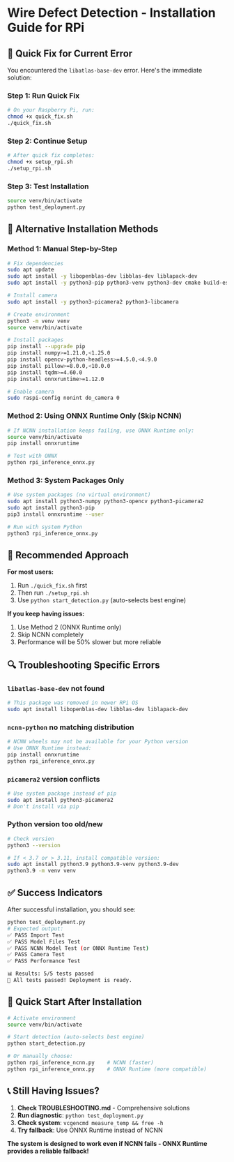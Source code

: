 # Wire Defect Detection - Installation Guide for RPi

## 🚨 Quick Fix for Current Error

You encountered the `libatlas-base-dev` error. Here's the immediate solution:

### Step 1: Run Quick Fix
```bash
# On your Raspberry Pi, run:
chmod +x quick_fix.sh
./quick_fix.sh
```

### Step 2: Continue Setup
```bash
# After quick fix completes:
chmod +x setup_rpi.sh
./setup_rpi.sh
```

### Step 3: Test Installation
```bash
source venv/bin/activate
python test_deployment.py
```

## 🔧 Alternative Installation Methods

### Method 1: Manual Step-by-Step
```bash
# Fix dependencies
sudo apt update
sudo apt install -y libopenblas-dev libblas-dev liblapack-dev
sudo apt install -y python3-pip python3-venv python3-dev cmake build-essential

# Install camera
sudo apt install -y python3-picamera2 python3-libcamera

# Create environment
python3 -m venv venv
source venv/bin/activate

# Install packages
pip install --upgrade pip
pip install numpy>=1.21.0,<1.25.0
pip install opencv-python-headless>=4.5.0,<4.9.0
pip install pillow>=8.0.0,<10.0.0
pip install tqdm>=4.60.0
pip install onnxruntime>=1.12.0

# Enable camera
sudo raspi-config nonint do_camera 0
```

### Method 2: Using ONNX Runtime Only (Skip NCNN)
```bash
# If NCNN installation keeps failing, use ONNX Runtime only:
source venv/bin/activate
pip install onnxruntime

# Test with ONNX
python rpi_inference_onnx.py
```

### Method 3: System Packages Only
```bash
# Use system packages (no virtual environment)
sudo apt install python3-numpy python3-opencv python3-picamera2
sudo apt install python3-pip
pip3 install onnxruntime --user

# Run with system Python
python3 rpi_inference_onnx.py
```

## 🎯 Recommended Approach

**For most users:**
1. Run `./quick_fix.sh` first
2. Then run `./setup_rpi.sh`
3. Use `python start_detection.py` (auto-selects best engine)

**If you keep having issues:**
1. Use Method 2 (ONNX Runtime only)
2. Skip NCNN completely
3. Performance will be 50% slower but more reliable

## 🔍 Troubleshooting Specific Errors

### `libatlas-base-dev` not found
```bash
# This package was removed in newer RPi OS
sudo apt install libopenblas-dev libblas-dev liblapack-dev
```

### `ncnn-python` no matching distribution
```bash
# NCNN wheels may not be available for your Python version
# Use ONNX Runtime instead:
pip install onnxruntime
python rpi_inference_onnx.py
```

### `picamera2` version conflicts
```bash
# Use system package instead of pip
sudo apt install python3-picamera2
# Don't install via pip
```

### Python version too old/new
```bash
# Check version
python3 --version

# If < 3.7 or > 3.11, install compatible version:
sudo apt install python3.9 python3.9-venv python3.9-dev
python3.9 -m venv venv
```

## ✅ Success Indicators

After successful installation, you should see:
```bash
python test_deployment.py
# Expected output:
✅ PASS Import Test
✅ PASS Model Files Test  
✅ PASS NCNN Model Test (or ONNX Runtime Test)
✅ PASS Camera Test
✅ PASS Performance Test

📊 Results: 5/5 tests passed
🎉 All tests passed! Deployment is ready.
```

## 🚀 Quick Start After Installation

```bash
# Activate environment
source venv/bin/activate

# Start detection (auto-selects best engine)
python start_detection.py

# Or manually choose:
python rpi_inference_ncnn.py    # NCNN (faster)
python rpi_inference_onnx.py    # ONNX Runtime (more compatible)
```

## 📞 Still Having Issues?

1. **Check TROUBLESHOOTING.md** - Comprehensive solutions
2. **Run diagnostic**: `python test_deployment.py`
3. **Check system**: `vcgencmd measure_temp && free -h`
4. **Try fallback**: Use ONNX Runtime instead of NCNN

**The system is designed to work even if NCNN fails - ONNX Runtime provides a reliable fallback!**
